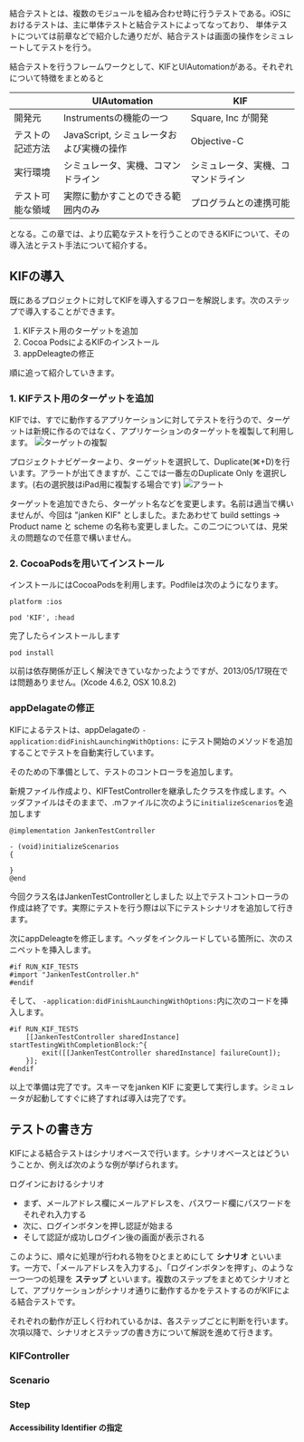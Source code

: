 結合テストとは、複数のモジュールを組み合わせ時に行うテストである。iOSにおけるテストは、主に単体テストと結合テストによってなっており、
単体テストについては前章などで紹介した通りだが、結合テストは画面の操作をシミュレートしてテストを行う。

結合テストを行うフレームワークとして、KIFとUIAutomationがある。それぞれについて特徴をまとめると

|         | UIAutomation  | KIF    |
|-------- | ------------- | ------ |
| 開発元   | Instrumentsの機能の一つ | Square, Inc が開発 |
| テストの記述方法 | JavaScript, シミュレータおよび実機の操作 |  Objective-C |
| 実行環境  | シミュレータ、実機、コマンドライン | シミュレータ、実機、コマンドライン |
| テスト可能な領域 | 実際に動かすことのできる範囲内のみ | プログラムとの連携可能 |

となる。この章では、より広範なテストを行うことのできるKIFについて、その導入法とテスト手法について紹介する。


## KIFの導入

既にあるプロジェクトに対してKIFを導入するフローを解説します。次のステップで導入することができます。

1. KIFテスト用のターゲットを追加
2. Cocoa PodsによるKIFのインストール
3. appDeleagteの修正

順に追って紹介していきます。


### 1. KIFテスト用のターゲットを追加

KIFでは、すでに動作するアプリケーションに対してテストを行うので、ターゲットは新規に作るのではなく、アプリケーションのターゲットを複製して利用します。
![ターゲットの複製](https://raw.github.com/mixi-inc/iOSTraining/master/Doc/Images/11.4/kif_1.png)

プロジェクトナビゲーターより、ターゲットを選択して、Duplicate(⌘+D)を行います。アラートが出てきますが、ここでは一番左のDuplicate Only を選択します。(右の選択肢はiPad用に複製する場合です)
![アラート](https://raw.github.com/mixi-inc/iOSTraining/master/Doc/Images/11.4/kif_2.png)

ターゲットを追加できたら、ターゲット名などを変更します。名前は適当で構いませんが、今回は "janken KIF" としました。またあわせて
build settings → Product name と scheme の名称も変更しました。この二つについては、見栄えの問題なので任意で構いません。

### 2. CocoaPodsを用いてインストール

インストールにはCocoaPodsを利用します。Podfileは次のようになります。
```
platform :ios

pod 'KIF', :head

```

完了したらインストールします
```
pod install
```

以前は依存関係が正しく解決できていなかったようですが、2013/05/17現在では問題ありません。(Xcode 4.6.2, OSX 10.8.2)

### appDelagateの修正

KIFによるテストは、appDelagateの `-application:didFinishLaunchingWithOptions:` にテスト開始のメソッドを追加することでテストを自動実行しています。

そのための下準備として、テストのコントローラを追加します。

新規ファイル作成より、KIFTestControllerを継承したクラスを作成します。ヘッダファイルはそのままで、.mファイルに次のように`initializeScenarios`を追加します

```
@implementation JankenTestController

- (void)initializeScenarios
{
    
}
@end
```

今回クラス名はJankenTestControllerとしました
以上でテストコントローラの作成は終了です。実際にテストを行う際は以下にテストシナリオを追加して行きます。

次にappDeleagteを修正します。ヘッダをインクルードしている箇所に、次のスニペットを挿入します。

```
#if RUN_KIF_TESTS
#import "JankenTestController.h"
#endif
```

そして、 `-application:didFinishLaunchingWithOptions:`内に次のコードを挿入します。
```
#if RUN_KIF_TESTS
    [[JankenTestController sharedInstance] startTestingWithCompletionBlock:^{
        exit([[JankenTestController sharedInstance] failureCount]);
    }];
#endif
```

以上で準備は完了です。スキーマをjanken KIF に変更して実行します。シミュレータが起動してすぐに終了すれば導入は完了です。



## テストの書き方

KIFによる結合テストはシナリオベースで行います。シナリオベースとはどういうことか、例えば次のような例が挙げられます。

ログインにおけるシナリオ

- まず、メールアドレス欄にメールアドレスを、パスワード欄にパスワードをそれぞれ入力する
- 次に、ログインボタンを押し認証が始まる
- そして認証が成功しログイン後の画面が表示される

このように、順々に処理が行われる物をひとまとめにして **シナリオ** といいます。一方で、「メールアドレスを入力する」、「ログインボタンを押す」、のような一つ一つの処理を **ステップ** といいます。複数のステップをまとめてシナリオとして、アプリケーションがシナリオ通りに動作するかをテストするのがKIFによる結合テストです。

それぞれの動作が正しく行われているかは、各ステップごとに判断を行います。次項以降で、シナリオとステップの書き方について解説を進めて行きます。


### KIFController


### Scenario

### Step

#### Accessibility Identifier の指定